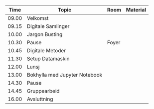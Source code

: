 |Time|Topic|Room|Material|
|---|---|---|---|
|09.00|Velkomst|||
|09.15|Digitale Samlinger||
|10.00|Jargon Busting||
|10.30|Pause|Foyer||
|10.45|Digitale Metoder||
|11.30|Setup Datamaskin||
|12.00|Lunsj||
|13.00|Bokhylla med Jupyter Notebook||
|14.30|Pause||
|14.45|Gruppearbeid||
|16.00|Avsluttning||

